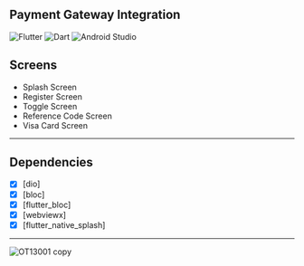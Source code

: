 ## Payment Gateway Integration<br>


![Flutter](https://img.shields.io/badge/Flutter-%2302569B.svg?style=for-the-badge&logo=Flutter&logoColor=white)
![Dart](https://img.shields.io/badge/Dart-0175C2?style=for-the-badge&logo=dart&logoColor=white)
![Android Studio](https://img.shields.io/badge/Android%20Studio-3DDC84.svg?style=for-the-badge&logo=android-studio&logoColor=white)



## Screens

-   Splash Screen
-   Register Screen
-   Toggle Screen
-   Reference Code Screen
-   Visa Card Screen

--------------------------------
## Dependencies
- [x] [dio]
- [x] [bloc]
- [x] [flutter_bloc]
- [x] [webviewx]
- [x] [flutter_native_splash]

--------------------------------
![OT13001 copy](https://github.com/mohammed28ali/payment_integration/assets/43098702/31f5a5f2-8af7-46cf-8b31-3b30bafb3b37)

